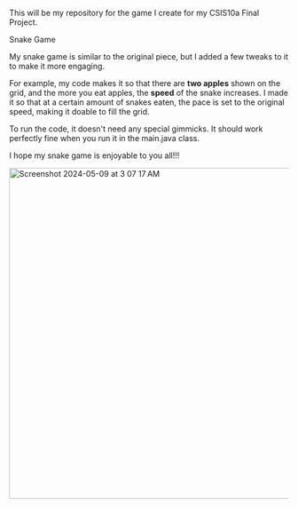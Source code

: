 This will be my repository for the game I create for my CSIS10a Final Project.

Snake Game 

My snake game is similar to the original piece, but I added a few tweaks to it to make it more engaging.

For example, my code makes it so that there are **two apples** shown on the grid, and the more you eat apples,
the **speed** of the snake increases. I made it so that at a certain amount of snakes eaten, the pace is set to the 
original speed, making it doable to fill the grid.

To run the code, it doesn't need any special gimmicks. It should work perfectly fine when you run it in the main.java class.

I hope my snake game is enjoyable to you all!!!

<img width="596" alt="Screenshot 2024-05-09 at 3 07 17 AM" src="https://github.com/rdelacruz8356/snakeGame/assets/157554594/02502b45-dd44-4701-bb6e-03c6a3989d45">

